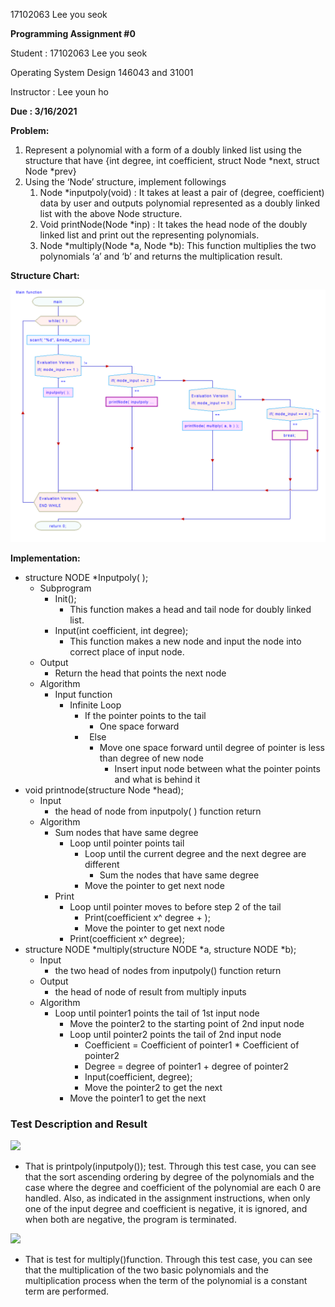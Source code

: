 ﻿17102063 Lee you seok

**Programming Assignment #0**

Student : 17102063 Lee you seok

Operating System Design 146043 and 31001

Instructor : Lee youn ho

**Due : 3/16/2021**

**Problem:**

1. Represent a polynomial with a form of a doubly linked list using the structure that have {int degree, int coefficient, struct Node \*next, struct Node \*prev}
1. Using the ‘Node’ structure, implement followings
   1. Node \*inputpoly(void) : It takes at least a pair of (degree, coefficient) data by user and outputs polynomial represented as a doubly linked list with the above Node structure.
   1. Void printNode(Node \*inp) : It takes the head node of the doubly linked list and print out the representing polynomials.
   1. Node \*multiply(Node \*a, Node \*b): This function multiplies the two polynomials ‘a’ and ‘b’ and returns the multiplication result.

**Structure Chart:** 

![](Aspose.Words.6c031650-a80a-4928-bb62-b02443962a3a.001.png)

**Implementation:**

- structure NODE \*Inputpoly( );
  - Subprogram
    - Init();
      - This function makes a head and tail node for doubly linked list.
    - Input(int coefficient, int degree);
      - This function makes a new node and input the node into correct place of input node.
  - Output
    - Return the head that points the next node 
  - Algorithm
    - Input function
      - Infinite Loop
        - If the pointer points to the tail
          - One space forward
        - ` `Else
          - Move one space forward until degree of pointer is less than degree of new node
            - Insert input node between what the pointer points and what is behind it
- void printnode(structure Node \*head);
  - Input
    - the head of node from inputpoly( ) function return
  - Algorithm
    - Sum nodes that have same degree
      - Loop until pointer points tail
        - Loop until the current degree and the next degree are different
          - Sum the nodes that have same degree
        - Move the pointer to get next node
    - Print
      - Loop until pointer moves to before step 2 of the tail
        - Print(coefficient x^ degree + );
        - Move the pointer to get next node
      - Print(coefficient x^ degree);
- structure NODE \*multiply(structure NODE \*a, structure NODE \*b);
  - Input
    - the two head of nodes from inputpoly() function return
  - Output
    - the head of node of result from multiply inputs
  - Algorithm
    - Loop until pointer1 points the tail of 1st input node
      - Move the pointer2 to the starting point of 2nd input node
      - Loop until pointer2 points the tail of 2nd input node
        - Coefficient = Coefficient of pointer1 \* Coefficient of pointer2
        - Degree = degree of pointer1 + degree of pointer2
        - Input(coefficient, degree);
        - Move the pointer2 to get the next
      - Move the pointer1 to get the next

### Test Description and Result

![](Aspose.Words.6c031650-a80a-4928-bb62-b02443962a3a.002.png)

- That is printpoly(inputpoly()); test. Through this test case, you can see that the sort ascending ordering by degree of the polynomials and the case where the degree and coefficient of the polynomial are each 0 are handled. Also, as indicated in the assignment instructions, when only one of the input degree and coefficient is negative, it is ignored, and when both are negative, the program is terminated.



![](Aspose.Words.6c031650-a80a-4928-bb62-b02443962a3a.003.png)

- That is test for multiply()function. Through this test case, you can see that the multiplication of the two basic polynomials and the multiplication process when the term of the polynomial is a constant term are performed.

